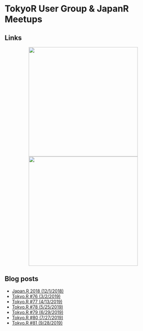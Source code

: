 # TokyoR User Group & JapanR Meetups

## Links

<center>
<a href = "https://tokyor.connpass.com/">
<img src = "https://i.imgur.com/UlstyyS.png" width = "350" />
</a>
</center>

<center>
<a href = "http://japanr.connpass.com/">
<img src = "https://i.imgur.com/YZXPElx.png" width = "350" />
</a>
</center>

## Blog posts

- [Japan.R 2018 (12/1/2018)](https://ryo-n7.github.io/2018-12-06-japanr-conference-roundup-blog-post/)
- [Tokyo.R #76 (3/2/2019)](https://ryo-n7.github.io/2019-03-07-tokyoR-76-roundup/)
- [Tokyo.R #77 (4/13/2019)](https://ryo-n7.github.io/2019-04-24-tokyoR-77/)
- [Tokyo.R #78 (5/25/2019)](https://ryo-n7.github.io/2019-05-31-tokyoR-78-roundup/)
- [Tokyo.R #79 (6/29/2019)](https://ryo-n7.github.io/2019-07-05-tokyoR-79-roundup/)
- [Tokyo.R #80 (7/27/2019)](https://ryo-n7.github.io/2019-08-02-tokyoR-80-roundup/)
- [Tokyo.R #81 (9/28/2019)](https://ryo-n7.github.io/2019-10-30-tokyoR-81-roundup/)